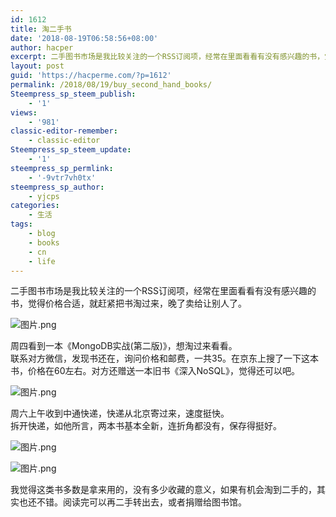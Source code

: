 ```yaml
---
id: 1612
title: 淘二手书
date: '2018-08-19T06:58:56+08:00'
author: hacper
excerpt: 二手图书市场是我比较关注的一个RSS订阅项，经常在里面看看有没有感兴趣的书，觉得价格合适，就赶紧把书淘过来，晚了卖给让别人了。
layout: post
guid: 'https://hacperme.com/?p=1612'
permalink: /2018/08/19/buy_second_hand_books/
Steempress_sp_steem_publish:
    - '1'
views:
    - '981'
classic-editor-remember:
    - classic-editor
Steempress_sp_steem_update:
    - '1'
steempress_sp_permlink:
    - '-9vtr7vh0tx'
steempress_sp_author:
    - yjcps
categories:
    - 生活
tags:
    - blog
    - books
    - cn
    - life
---
```


二手图书市场是我比较关注的一个RSS订阅项，经常在里面看看有没有感兴趣的书，觉得价格合适，就赶紧把书淘过来，晚了卖给让别人了。

![图片.png](https://ipfs.busy.org/ipfs/QmdpxDBWjGrb647gqS9QQeqqAiYQHbWXzkKMKaRLsxYZxQ)

周四看到一本《MongoDB实战(第二版)》，想淘过来看看。  
联系对方微信，发现书还在，询问价格和邮费，一共35。在京东上搜了一下这本书，价格在60左右。对方还赠送一本旧书《深入NoSQL》，觉得还可以吧。

![图片.png](https://ipfs.busy.org/ipfs/QmaQ4sqx5Qh9LHmB5tuJTEFkPrsCJhikLvZaB6JjyMfVtu)

周六上午收到中通快递，快递从北京寄过来，速度挺快。  
拆开快递，如他所言，两本书基本全新，连折角都没有，保存得挺好。

![图片.png](https://ipfs.busy.org/ipfs/QmfGF3dseKKNE2xzGeZe82NX7Z1j6gt7t3kvMbTEEphHr5)

![图片.png](https://ipfs.busy.org/ipfs/QmeQyDtyo4B9Wv1r8JsiMSqDzkDMYhBvxxK5Q9hQqtU9ph)

我觉得这类书多数是拿来用的，没有多少收藏的意义，如果有机会淘到二手的，其实也还不错。阅读完可以再二手转出去，或者捐赠给图书馆。
